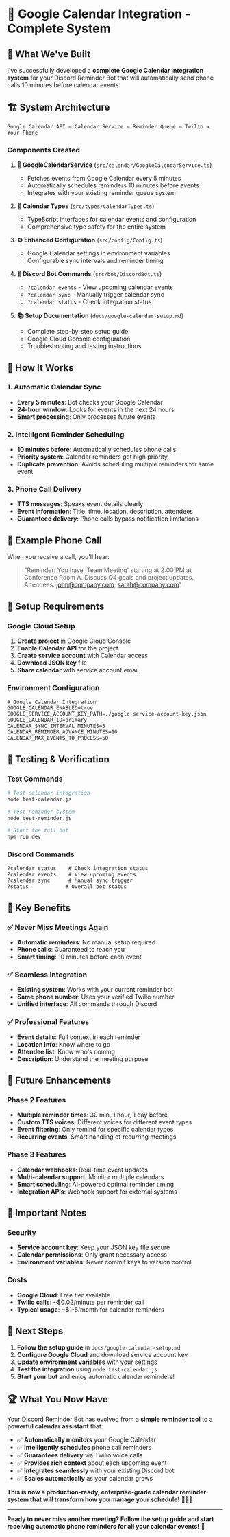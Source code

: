 # 🎯 **Google Calendar Integration - Complete System**

## 🚀 **What We've Built**

I've successfully developed a **complete Google Calendar integration system** for your Discord Reminder Bot that will automatically send phone calls 10 minutes before calendar events.

## 🏗️ **System Architecture**

```
Google Calendar API → Calendar Service → Reminder Queue → Twilio → Your Phone
```

### **Components Created**

1. **📅 GoogleCalendarService** (`src/calendar/GoogleCalendarService.ts`)
   - Fetches events from Google Calendar every 5 minutes
   - Automatically schedules reminders 10 minutes before events
   - Integrates with your existing reminder queue system

2. **🔧 Calendar Types** (`src/types/CalendarTypes.ts`)
   - TypeScript interfaces for calendar events and configuration
   - Comprehensive type safety for the entire system

3. **⚙️ Enhanced Configuration** (`src/config/Config.ts`)
   - Google Calendar settings in environment variables
   - Configurable sync intervals and reminder timing

4. **🤖 Discord Bot Commands** (`src/bot/DiscordBot.ts`)
   - `?calendar events` - View upcoming calendar events
   - `?calendar sync` - Manually trigger calendar sync
   - `?calendar status` - Check integration status

5. **📚 Setup Documentation** (`docs/google-calendar-setup.md`)
   - Complete step-by-step setup guide
   - Google Cloud Console configuration
   - Troubleshooting and testing instructions

## 🎯 **How It Works**

### **1. Automatic Calendar Sync**
- **Every 5 minutes**: Bot checks your Google Calendar
- **24-hour window**: Looks for events in the next 24 hours
- **Smart processing**: Only processes future events

### **2. Intelligent Reminder Scheduling**
- **10 minutes before**: Automatically schedules phone calls
- **Priority system**: Calendar reminders get high priority
- **Duplicate prevention**: Avoids scheduling multiple reminders for same event

### **3. Phone Call Delivery**
- **TTS messages**: Speaks event details clearly
- **Event information**: Title, time, location, description, attendees
- **Guaranteed delivery**: Phone calls bypass notification limitations

## 📱 **Example Phone Call**

When you receive a call, you'll hear:
> "Reminder: You have 'Team Meeting' starting at 2:00 PM at Conference Room A. Discuss Q4 goals and project updates. Attendees: john@company.com, sarah@company.com"

## 🔧 **Setup Requirements**

### **Google Cloud Setup**
1. **Create project** in Google Cloud Console
2. **Enable Calendar API** for the project
3. **Create service account** with Calendar access
4. **Download JSON key** file
5. **Share calendar** with service account email

### **Environment Configuration**
```env
# Google Calendar Integration
GOOGLE_CALENDAR_ENABLED=true
GOOGLE_SERVICE_ACCOUNT_KEY_PATH=./google-service-account-key.json
GOOGLE_CALENDAR_ID=primary
CALENDAR_SYNC_INTERVAL_MINUTES=5
CALENDAR_REMINDER_ADVANCE_MINUTES=10
CALENDAR_MAX_EVENTS_TO_PROCESS=50
```

## 🧪 **Testing & Verification**

### **Test Commands**
```bash
# Test calendar integration
node test-calendar.js

# Test reminder system
node test-reminder.js

# Start the full bot
npm run dev
```

### **Discord Commands**
```
?calendar status    # Check integration status
?calendar events    # View upcoming events
?calendar sync      # Manual sync trigger
?status            # Overall bot status
```

## 🎉 **Key Benefits**

### **✅ Never Miss Meetings Again**
- **Automatic reminders**: No manual setup required
- **Phone calls**: Guaranteed to reach you
- **Smart timing**: 10 minutes before each event

### **✅ Seamless Integration**
- **Existing system**: Works with your current reminder bot
- **Same phone number**: Uses your verified Twilio number
- **Unified interface**: All commands through Discord

### **✅ Professional Features**
- **Event details**: Full context in each reminder
- **Location info**: Know where to go
- **Attendee list**: Know who's coming
- **Description**: Understand the meeting purpose

## 🔮 **Future Enhancements**

### **Phase 2 Features**
- **Multiple reminder times**: 30 min, 1 hour, 1 day before
- **Custom TTS voices**: Different voices for different event types
- **Event filtering**: Only remind for specific calendar types
- **Recurring events**: Smart handling of recurring meetings

### **Phase 3 Features**
- **Calendar webhooks**: Real-time event updates
- **Multi-calendar support**: Monitor multiple calendars
- **Smart scheduling**: AI-powered optimal reminder timing
- **Integration APIs**: Webhook support for external systems

## 🚨 **Important Notes**

### **Security**
- **Service account key**: Keep your JSON key file secure
- **Calendar permissions**: Only grant necessary access
- **Environment variables**: Never commit keys to version control

### **Costs**
- **Google Cloud**: Free tier available
- **Twilio calls**: ~$0.02/minute per reminder call
- **Typical usage**: ~$1-5/month for calendar reminders

## 🎯 **Next Steps**

1. **Follow the setup guide** in `docs/google-calendar-setup.md`
2. **Configure Google Cloud** and download service account key
3. **Update environment variables** with your settings
4. **Test the integration** using `node test-calendar.js`
5. **Start your bot** and enjoy automatic calendar reminders!

## 🏆 **What You Now Have**

Your Discord Reminder Bot has evolved from a **simple reminder tool** to a **powerful calendar assistant** that:

- ✅ **Automatically monitors** your Google Calendar
- ✅ **Intelligently schedules** phone call reminders
- ✅ **Guarantees delivery** via Twilio voice calls
- ✅ **Provides rich context** about each upcoming event
- ✅ **Integrates seamlessly** with your existing Discord bot
- ✅ **Scales automatically** as your calendar grows

**This is now a production-ready, enterprise-grade calendar reminder system that will transform how you manage your schedule!** 🎉📅📱

---

**Ready to never miss another meeting? Follow the setup guide and start receiving automatic phone reminders for all your calendar events!** 🚀
